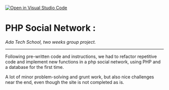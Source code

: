 [![Open in Visual Studio Code](https://classroom.github.com/assets/open-in-vscode-f059dc9a6f8d3a56e377f745f24479a46679e63a5d9fe6f495e02850cd0d8118.svg)](https://classroom.github.com/online_ide?assignment_repo_id=6933978&assignment_repo_type=AssignmentRepo)

# PHP Social Network :
*Ada Tech School, two weeks group project.*
<hr>
Following pre-written code and instructions, we had to refactor repetitive code and implement new functions in a php social network, using PHP and a database for the first time.

A lot of minor problem-solving and grunt work, but also nice challenges near the end, even though the site is not completed as is.